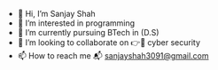 - 👋 Hi, I’m Sanjay Shah
- 👀 I’m interested in programming 
- 🌱 I’m currently pursuing BTech in (D.S)
- 💞️ I’m looking to collaborate on
  👉🧸 cyber security
- 📫 How to reach me 📬 sanjayshah3091@gmail.com

<!---
Sanjayshah3091/Sanjayshah3091 is a ✨ special ✨ repository because its `README.md` (this file) appears on your GitHub profile.
You can click the Preview link to take a look at your changes.
--->
